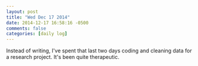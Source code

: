 ```yaml
---
layout: post
title: "Wed Dec 17 2014"
date: 2014-12-17 16:58:16 -0500
comments: false
categories: [daily log]
---
```


Instead of writing, I've spent that last two days coding and cleaning data
for a research project. It's been quite therapeutic.
